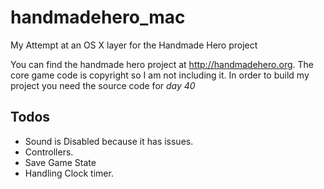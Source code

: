 handmadehero_mac
================

My Attempt at an OS X layer for the Handmade Hero project

You can find the handmade hero project at http://handmadehero.org. 
The core game code is copyright so I am not including it. In order to build my project you need the source code for *day 40*


Todos
----------
* Sound is Disabled because it has issues.
* Controllers.
* Save Game State
* Handling Clock timer.


